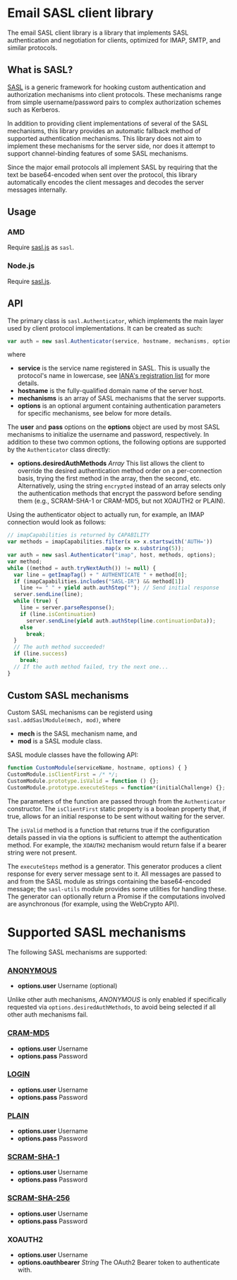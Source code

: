 # Email SASL client library

The email SASL client library is a library that implements SASL authentication
and negotiation for clients, optimized for IMAP, SMTP, and similar protocols.

## What is SASL?

[SASL](http://tools.ietf.org/html/rfc4422) is a generic framework for hooking
custom authentication and authorization mechanisms into client protocols. These
mechanisms range from simple username/password pairs to complex authorization
schemes such as Kerberos.

In addition to providing client implementations of several of the SASL
mechanisms, this library provides an automatic fallback method of supported
authentication mechanisms. This library does not aim to implement these
mechanisms for the server side, nor does it attempt to support channel-binding
features of some SASL mechanisms.

Since the major email protocols all implement SASL by requiring that the text be
base64-encoded when sent over the protocol, this library automatically encodes
the client messages and decodes the server messages internally.

## Usage

### AMD

Require [sasl.js](src/sasl.js) as `sasl`.

### Node.js

Require [sasl.js](src/sasl.js).

## API

The primary class is `sasl.Authenticator`, which implements the main layer used
by client protocol implementations. It can be created as such:

```javascript
var auth = new sasl.Authenticator(service, hostname, mechanisms, options);
```

where

* **service** is the service name registered in SASL. This is usually the
  protocol's name in lowercase, see [IANA's registration list](http://www.iana.org/assignments/gssapi-service-names/gssapi-service-names.xhtml)
  for more details.
* **hostname** is the fully-qualified domain name of the server host.
* **mechanisms** is an array of SASL mechanisms that the server supports.
* **options** is an optional argument containing authentication parameters for
  specific mechanisms, see below for more details.

The **user** and **pass** options on the **options** object are used by most
SASL mechanisms to initialize the username and password, respectively. In
addition to these two common options, the following options are supported by
the `Authenticator` class directly:
* **options.desiredAuthMethods** *Array* This list allows the client to override
  the desired authentication method order on a per-connection basis, trying the
  first method in the array, then the second, etc. Alternatively, using the
  string `encrypted` instead of an array selects only the authentication methods
  that encrypt the password before sending them (e.g., SCRAM-SHA-1 or CRAM-MD5,
  but not XOAUTH2 or PLAIN).

Using the authenticator object to actually run, for example, an IMAP connection
would look as follows:

```javascript
// imapCapabilities is returned by CAPABILITY
var methods = imapCapabilities.filter(x => x.startswith('AUTH='))
                              .map(x => x.substring(5));
var auth = new sasl.Authenticator("imap", host, methods, options);
var method;
while ((method = auth.tryNextAuth()) != null) {
  var line = getImapTag() + " AUTHENTICATE " + method[0];
  if (imapCapabilities.includes("SASL-IR") && method[1])
    line += " " + yield auth.authStep(""); // Send initial response
  server.sendLine(line);
  while (true) {
    line = server.parseResponse();
    if (line.isContinuation)
      server.sendLine(yield auth.authStep(line.continuationData));
    else
      break;
  }
  // The auth method succeeded!
  if (line.success)
    break;
  // If the auth method failed, try the next one...
}
```

## Custom SASL mechanisms
Custom SASL mechanisms can be registerd using `sasl.addSaslModule(mech, mod)`,
where

* **mech** is the SASL mechanism name, and
* **mod** is a SASL module class.

SASL module classes have the following API:
```javascript
function CustomModule(serviceName, hostname, options) { }
CustomModule.isClientFirst = /* */;
CustomModule.prototype.isValid = function () {};
CustomModule.prototype.executeSteps = function*(initialChallenge) {};
```

The parameters of the function are passed through from the `Authenticator`
constructor. The `isClientFirst` static property is a boolean property that, if
true, allows for an initial response to be sent without waiting for the server.

The `isValid` method is a function that returns true if the configuration
details passed in via the options is sufficient to attempt the authentication
method. For example, the `XOAUTH2` mechanism would return false if a bearer
string were not present.

The `executeSteps` method is a generator. This generator produces a client
response for every server message sent to it. All messages are passed to and
from the SASL module as strings containing the base64-encoded message; the
`sasl-utils` module provides some utilities for handling these. The generator
can optionally return a Promise if the computations involved are asynchronous
(for example, using the WebCrypto API).

# Supported SASL mechanisms

The following SASL mechanisms are supported:
### [ANONYMOUS](http://tools.ietf.org/html/rfc4505)
* **options.user** Username (optional)

Unlike other auth mechanisms, *ANONYMOUS* is only enabled if specifically
requested via `options.desiredAuthMethods`, to avoid being selected if all other
auth mechanisms fail.

### [CRAM-MD5](http://tools.ietf.org/html/rfc2195)
* **options.user** Username
* **options.pass** Password

### [LOGIN](https://tools.ietf.org/html/draft-murchison-sasl-login-00)
* **options.user** Username
* **options.pass** Password

### [PLAIN](http://tools.ietf.org/html/rfc4616)
* **options.user** Username
* **options.pass** Password

### [SCRAM-SHA-1](http://tools.ietf.org/html/rfc5802)
* **options.user** Username
* **options.pass** Password

### [SCRAM-SHA-256](http://tools.ietf.org/html/draft-hansen-scram-sha256)
* **options.user** Username
* **options.pass** Password

### XOAUTH2
* **options.user** Username
* **options.oauthbearer** *String* The OAuth2 Bearer token to authenticate with.

